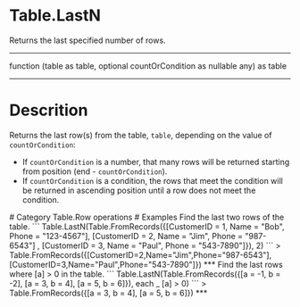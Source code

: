 ﻿# Table.LastN
Returns the last specified number of rows.
***
function (table as table, optional countOrCondition as nullable any) as table
***
# Descrition 
Returns the last row(s) from the table, <code>table</code>, depending on the value of <code>countOrCondition</code>:
    <ul>
    <li> If <code>countOrCondition</code> is a number, that many rows will be returned starting from position (end - <code>countOrCondition</code>). </li>
    <li> If <code>countOrCondition</code> is a condition, the rows that meet the condition will be returned in ascending position until a row does not meet the condition.</li>
</ul>
# Category 
Table.Row operations
# Examples 
Find the last two rows of the table.
```
Table.LastN(Table.FromRecords({[CustomerID = 1, Name = "Bob", Phone = "123-4567"],  [CustomerID = 2, Name = "Jim", Phone = "987-6543"] ,  [CustomerID = 3, Name = "Paul", Phone = "543-7890"]}), 2)
```
> Table.FromRecords({[CustomerID=2,Name="Jim",Phone="987-6543"],[CustomerID=3,Name="Paul",Phone="543-7890"]})
***
Find the last rows where [a] > 0 in the table.
```
Table.LastN(Table.FromRecords({[a = -1, b = -2], [a = 3, b = 4], [a = 5, b = 6]}), each _ [a] > 0)
```
> Table.FromRecords({[a = 3, b = 4],
    [a = 5, b = 6]})
***

